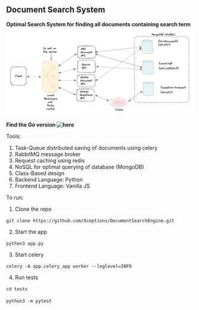 ## Document Search System

**Optimal Search System for finding all documents containing search term**
![alt text](./images/DSdesign.png)

**Find the Go version ![here](https://github.com/Xceptions/DocumentSearchEngineGo.git)**

Tools:

1. Task-Queue distributed saving of documents using celery
2. RabbitMQ message broker
3. Request caching using redis
4. NoSQL for optimal querying of database (MongoDB)
5. Class-Based design
6. Backend Language: Python
7. Frontend Language: Vanilla JS

To run:

1. Clone the repo

```
git clone https://github.com/Xceptions/DocumentSearchEngine.git
```

2. Start the app

```
python3 app.py
```

3. Start celery

```
celery -A app.celery_app worker --loglevel=INFO
```

4. Run tests

```
cd tests

python3 -m pytest
```
